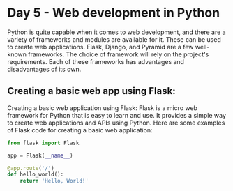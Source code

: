 # Day 5 - Web development in Python

Python is quite capable when it comes to web development, and there are a variety of frameworks and modules are available for it. These can be used to create web applications.
Flask, Django, and Pyramid are a few well-known frameworks. The choice of framework will rely on the project's requirements. Each of these frameworks has advantages and disadvantages of its own.

## Creating a basic web app using Flask:

Creating a basic web application using Flask: Flask is a micro web framework for Python that is easy to learn and use. It provides a simple way to create web applications and APIs using Python. Here are some examples of Flask code for creating a basic web application:


``` python
from flask import Flask

app = Flask(__name__)

@app.route('/')
def hello_world():
    return 'Hello, World!' 
```



